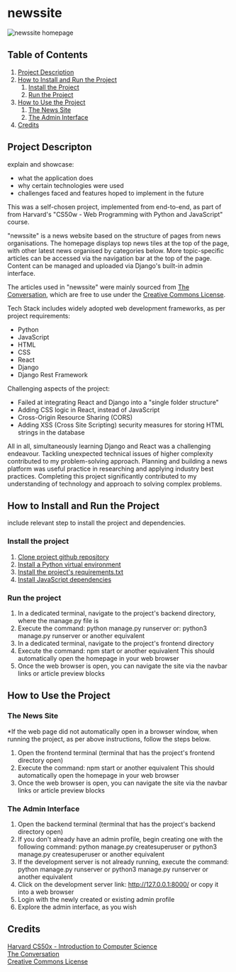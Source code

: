 # newssite

![newssite homepage](./zzz_other_files/images/newssite_homepage_thumbnail.png)

## Table of Contents
1. [Project Description](#project-description)
2. [How to Install and Run the Project](#how-to-install-and-run-the-project)
    1. [Install the Project](#install-the-project)
    2. [Run the Project](#run-the-project)
3. [How to Use the Project](#how-to-use-the-project)
    1. [The News Site](#the-news-site)
    2. [The Admin Interface](#the-admin-interface)
4. [Credits](#credits)

## Project Descripton
explain and showcase:
- what the application does
- why certain technologies were used
- challenges faced and features hoped to implement in the future

This was a self-chosen project, implemented from end-to-end, as part of from Harvard's "CS50w - Web Programming with Python and JavaScript" course.

"newssite" is a news website based on the structure of pages from news organisations. The homepage displays top news tiles at the top of the page, with other latest news organised by categories below. More topic-specific articles can be accessed via the navigation bar at the top of the page. Content can be managed and uploaded via Django's built-in admin interface. 

The articles used in "newssite" were mainly sourced from [The Conversation](https://theconversation.com/uk), which are free to use under the [Creative Commons License](https://creativecommons.org/licenses/by-nd/4.0/). 

Tech Stack includes widely adopted web development frameworks, as per project requirements:
- Python
- JavaScript
- HTML
- CSS
- React
- Django
- Django Rest Framework

Challenging aspects of the project:
- Failed at integrating React and Django into a "single folder structure"
- Adding CSS logic in React, instead of JavaScript
- Cross-Origin Resource Sharing (CORS)
- Adding XSS (Cross Site Scripting) security measures for storing HTML strings in the database

All in all, simultaneously learning Django and React was a challenging endeavour. Tackling unexpected technical issues of higher complexity contributed to my problem-solving approach. Planning and building a news platform was useful practice in researching and applying industry best practices. Completing this project significantly contributed to my understanding of technology and approach to solving complex problems.

## How to Install and Run the Project
include relevant step to install the project and dependencies.

### Install the project
1. [Clone project github repository](https://docs.github.com/en/repositories/creating-and-managing-repositories/cloning-a-repository)
2. [Install a Python virtual environment](https://docs.python.org/3/tutorial/venv.html)
3. [Install the project's requirements.txt](https://www.freecodecamp.org/news/python-requirementstxt-explained/)
4. [Install JavaScript dependencies](https://nodejs.org/en/learn/getting-started/an-introduction-to-the-npm-package-manager)
 
### Run the project
1. In a dedicated terminal, navigate to the project's backend directory, where the manage.py file is
2. Execute the command: python manage.py runserver 
or: python3 manage.py runserver
or another equivalent
3. In a dedicated terminal, navigate to the project's frontend directory
4. Execute the command: npm start
or another equivalent
This should automatically open the homepage in your web browser
5. Once the web browser is open, you can navigate the site via the navbar links or article preview blocks

## How to Use the Project
### The News Site
*If the web page did not automatically open in a browser window, when running the project, as per above instructions, follow the steps below.
1. Open the frontend terminal (terminal that has the project's frontend directory open)
2. Execute the command: npm start
or another equivalent
This should automatically open the homepage in your web browser
3. Once the web browser is open, you can navigate the site via the navbar links or article preview blocks

### The Admin Interface
1. Open the backend terminal (terminal that has the project's backend directory open)
2. If you don't already have an admin profile, begin creating one with the following command:
python manage.py createsuperuser
or python3 manage.py createsuperuser
or another equivalent
3. If the development server is not already running, execute the command:
python manage.py runserver 
or python3 manage.py runserver
or another equivalent
4. Click on the development server link: http://127.0.0.1:8000/
or copy it into a web browser
5. Login with the newly created or existing admin profile
6. Explore the admin interface, as you wish

## Credits
[Harvard CS50x - Introduction to Computer Science](https://cs50.harvard.edu/x/2024/)\
[The Conversation](https://theconversation.com/uk)\
[Creative Commons License](https://creativecommons.org/licenses/by-nd/4.0/)

